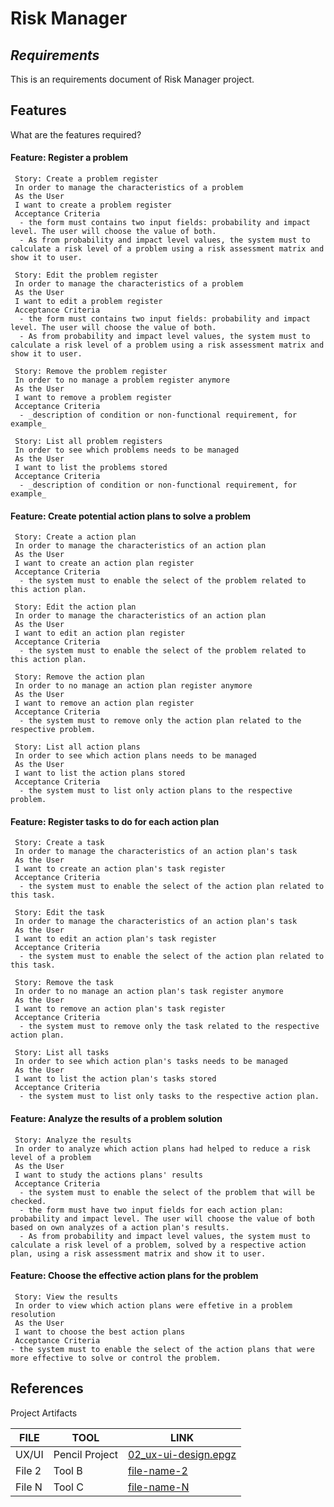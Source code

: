 # Risk Manager
## _Requirements_

This is an requirements document of Risk Manager project.

## Features

What are the features required?

####  Feature: Register a problem
 
```
 Story: Create a problem register
 In order to manage the characteristics of a problem
 As the User
 I want to create a problem register
 Acceptance Criteria
  - the form must contains two input fields: probability and impact level. The user will choose the value of both.
  - As from probability and impact level values, the system must to calculate a risk level of a problem using a risk assessment matrix and show it to user.
```
 
```
 Story: Edit the problem register
 In order to manage the characteristics of a problem
 As the User
 I want to edit a problem register
 Acceptance Criteria
  - the form must contains two input fields: probability and impact level. The user will choose the value of both.
  - As from probability and impact level values, the system must to calculate a risk level of a problem using a risk assessment matrix and show it to user.
```
 
```
 Story: Remove the problem register
 In order to no manage a problem register anymore
 As the User
 I want to remove a problem register
 Acceptance Criteria
  - _description of condition or non-functional requirement, for example_
```
 
```
 Story: List all problem registers
 In order to see which problems needs to be managed
 As the User
 I want to list the problems stored
 Acceptance Criteria
  - _description of condition or non-functional requirement, for example_
```

####  Feature: Create potential action plans to solve a problem
 
```
 Story: Create a action plan
 In order to manage the characteristics of an action plan
 As the User
 I want to create an action plan register
 Acceptance Criteria
  - the system must to enable the select of the problem related to this action plan.
```
 
```
 Story: Edit the action plan
 In order to manage the characteristics of an action plan
 As the User
 I want to edit an action plan register
 Acceptance Criteria
  - the system must to enable the select of the problem related to this action plan.
```
 
```
 Story: Remove the action plan
 In order to no manage an action plan register anymore
 As the User
 I want to remove an action plan register
 Acceptance Criteria
  - the system must to remove only the action plan related to the respective problem.
```
 
```
 Story: List all action plans 
 In order to see which action plans needs to be managed
 As the User
 I want to list the action plans stored
 Acceptance Criteria
  - the system must to list only action plans to the respective problem.
```

####  Feature: Register tasks to do for each action plan
 
```
 Story: Create a task
 In order to manage the characteristics of an action plan's task
 As the User
 I want to create an action plan's task register
 Acceptance Criteria
  - the system must to enable the select of the action plan related to this task.
```
 
```
 Story: Edit the task
 In order to manage the characteristics of an action plan's task
 As the User
 I want to edit an action plan's task register
 Acceptance Criteria
  - the system must to enable the select of the action plan related to this task.
```
 
```
 Story: Remove the task
 In order to no manage an action plan's task register anymore
 As the User
 I want to remove an action plan's task register
 Acceptance Criteria
  - the system must to remove only the task related to the respective action plan.
```
 
```
 Story: List all tasks 
 In order to see which action plan's tasks needs to be managed
 As the User
 I want to list the action plan's tasks stored
 Acceptance Criteria
  - the system must to list only tasks to the respective action plan.
```

####  Feature: Analyze the results of a problem solution
 
```
 Story: Analyze the results
 In order to analyze which action plans had helped to reduce a risk level of a problem
 As the User
 I want to study the actions plans' results
 Acceptance Criteria
  - the system must to enable the select of the problem that will be checked.
  - the form must have two input fields for each action plan: probability and impact level. The user will choose the value of both based on own analyzes of a action plan's results.
  - As from probability and impact level values, the system must to calculate a risk level of a problem, solved by a respective action plan, using a risk assessment matrix and show it to user.
```

####  Feature: Choose the effective action plans for the problem
 
```
 Story: View the results
 In order to view which action plans were effetive in a problem resolution
 As the User
 I want to choose the best action plans
 Acceptance Criteria
- the system must to enable the select of the action plans that were more effective to solve or control the problem.
```

## References

Project Artifacts

| FILE |  TOOL | LINK |
| ------ | ------ | ------ |
| UX/UI | Pencil Project | [02_ux-ui-design.epgz](https://github.com/dancodingbr/sources/blob/main/labprojects/riskmanager/docs/02_ux-ui-design/02_ux-ui-design.epgz) |
| File 2 | Tool B | [file-name-2](http://example.com) |
| File N | Tool C | [file-name-N](http://example.com) |


